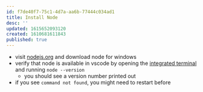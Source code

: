 ```yaml
---
id: f7de40f7-75c1-4d7a-aa6b-77444c034ad1
title: Install Node
desc: ''
updated: 1615652093120
created: 1610681611843
published: true
---
```


- visit [nodejs.org](https://nodejs.org/en/) and download node for windows
- verify that node is available in vscode by opening the [integrated terminal](https://code.visualstudio.com/docs/editor/integrated-terminal) and running `node --version`
    - you should see a version number printed out
- if you see `command not found`, you might need to restart before
